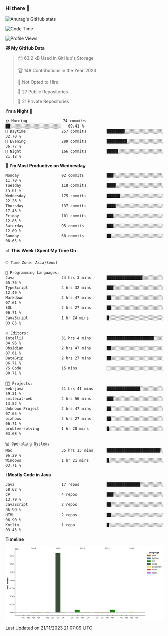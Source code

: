 ### Hi there 👋

![Anurag's GitHub stats](https://github-readme-stats.vercel.app/api?username=pllap&show_icons=true&theme=github_dark)

<!--START_SECTION:waka-->
![Code Time](http://img.shields.io/badge/Code%20Time-523%20hrs%2030%20mins-blue)

![Profile Views](http://img.shields.io/badge/Profile%20Views-0-blue)

**🐱 My GitHub Data** 

> 📦 63.2 kB Used in GitHub's Storage 
 > 
> 🏆 148 Contributions in the Year 2023
 > 
> 🚫 Not Opted to Hire
 > 
> 📜 27 Public Repositories 
 > 
> 🔑 21 Private Repositories 
 > 
**I'm a Night 🦉** 

```text
🌞 Morning                74 commits          ██░░░░░░░░░░░░░░░░░░░░░░░   09.41 % 
🌆 Daytime                257 commits         ████████░░░░░░░░░░░░░░░░░   32.70 % 
🌃 Evening                289 commits         █████████░░░░░░░░░░░░░░░░   36.77 % 
🌙 Night                  166 commits         █████░░░░░░░░░░░░░░░░░░░░   21.12 % 
```
📅 **I'm Most Productive on Wednesday** 

```text
Monday                   92 commits          ███░░░░░░░░░░░░░░░░░░░░░░   11.70 % 
Tuesday                  118 commits         ████░░░░░░░░░░░░░░░░░░░░░   15.01 % 
Wednesday                175 commits         ██████░░░░░░░░░░░░░░░░░░░   22.26 % 
Thursday                 137 commits         ████░░░░░░░░░░░░░░░░░░░░░   17.43 % 
Friday                   101 commits         ███░░░░░░░░░░░░░░░░░░░░░░   12.85 % 
Saturday                 95 commits          ███░░░░░░░░░░░░░░░░░░░░░░   12.09 % 
Sunday                   68 commits          ██░░░░░░░░░░░░░░░░░░░░░░░   08.65 % 
```


📊 **This Week I Spent My Time On** 

```text
🕑︎ Time Zone: Asia/Seoul

💬 Programming Languages: 
Java                     24 hrs 3 mins       ████████████████░░░░░░░░░   65.76 % 
TypeScript               4 hrs 32 mins       ███░░░░░░░░░░░░░░░░░░░░░░   12.40 % 
Markdown                 2 hrs 47 mins       ██░░░░░░░░░░░░░░░░░░░░░░░   07.61 % 
SQL                      2 hrs 27 mins       ██░░░░░░░░░░░░░░░░░░░░░░░   06.71 % 
JavaScript               1 hr 24 mins        █░░░░░░░░░░░░░░░░░░░░░░░░   03.85 % 

🔥 Editors: 
IntelliJ                 31 hrs 4 mins       █████████████████████░░░░   84.96 % 
Obsidian                 2 hrs 47 mins       ██░░░░░░░░░░░░░░░░░░░░░░░   07.61 % 
DataGrip                 2 hrs 27 mins       ██░░░░░░░░░░░░░░░░░░░░░░░   06.71 % 
VS Code                  15 mins             ░░░░░░░░░░░░░░░░░░░░░░░░░   00.71 % 

🐱‍💻 Projects: 
web-java                 21 hrs 41 mins      ███████████████░░░░░░░░░░   59.31 % 
smilecat-web             4 hrs 56 mins       ███░░░░░░░░░░░░░░░░░░░░░░   13.52 % 
Unknown Project          2 hrs 47 mins       ██░░░░░░░░░░░░░░░░░░░░░░░   07.65 % 
bizhows                  2 hrs 27 mins       ██░░░░░░░░░░░░░░░░░░░░░░░   06.71 % 
problem-solving          1 hr 20 mins        █░░░░░░░░░░░░░░░░░░░░░░░░   03.68 % 

💻 Operating System: 
Mac                      35 hrs 13 mins      ████████████████████████░   96.29 % 
Windows                  1 hr 21 mins        █░░░░░░░░░░░░░░░░░░░░░░░░   03.71 % 
```

**I Mostly Code in Java** 

```text
Java                     17 repos            ███████████████░░░░░░░░░░   58.62 % 
C#                       4 repos             ███░░░░░░░░░░░░░░░░░░░░░░   13.79 % 
JavaScript               2 repos             ██░░░░░░░░░░░░░░░░░░░░░░░   06.90 % 
HTML                     2 repos             ██░░░░░░░░░░░░░░░░░░░░░░░   06.90 % 
Kotlin                   1 repo              █░░░░░░░░░░░░░░░░░░░░░░░░   03.45 % 
```



**Timeline**

![Lines of Code chart](https://raw.githubusercontent.com/pllap/pllap/main/assets/bar_graph.png)


 Last Updated on 21/11/2023 21:07:09 UTC
<!--END_SECTION:waka-->


<!--
**pllap/pllap** is a ✨ _special_ ✨ repository because its `README.md` (this file) appears on your GitHub profile.

Here are some ideas to get you started:

- 🔭 I’m currently working on ...
- 🌱 I’m currently learning ...
- 👯 I’m looking to collaborate on ...
- 🤔 I’m looking for help with ...
- 💬 Ask me about ...
- 📫 How to reach me: ...
- 😄 Pronouns: ...
- ⚡ Fun fact: ...
-->
